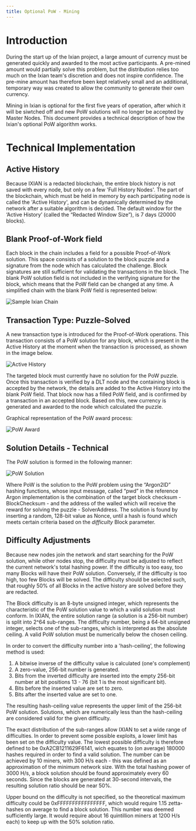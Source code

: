 ```yaml
---
title: Optional PoW - Mining
---
```


# Introduction

During the start up of the Ixian project, a large amount of currency must be generated quickly and awarded to the most active participants. A pre-mined amount would partially solve this problem, but the distribution relies too much on the Ixian team's discretion and does not inspire confidence. The pre-mine amount has therefore been kept relatively small and an additional, temporary way was created to allow the community to generate their own currency.

Mining in Ixian is optional for the first five years of operation, after which it will be siwtched off and new PoW solutions will no longer be accepted by Master Nodes. This document provides a technical description of how the Ixian's optional PoW algorithm works.


# Technical Implementation

## Active History
Because IXIAN is a redacted blockchain, the entire block history is not saved with every node, but only on a few 'Full History Nodes'. The part
of the blockchain, which must be held in memory by each participating node is called the 'Active History', and can be dynamically determined by
the network after a suitable algorithm is decided. The default window for the ‘Active History’ (called the “Redacted Window Size”), is 7 days
(20000 blocks).


## Blank Proof-of-Work field
Each block in the chain includes a field for a possible Proof-of-Work solution. This space consists of a solution to the block puzzle and a
signature from the node which has calculated the challenge.
Block signatures are still sufficient for validating the transactions in the block. The blank PoW solution field is not included in the
verifying signature for the block, which means that the PoW field can be changed at any time.
A simplified chain with the blank PoW field is represented below:

![Sample Ixian Chain](https://projectixian.github.io/assets/images/hpow_image1.png)


## Transaction Type: Puzzle-Solved
A new transaction type is introduced for the Proof-of-Work operations. This transaction consists of a PoW solution for any block, which is
present in the Active History at the moment when the transaction is processed, as shown in the image below.

![Active History](https://projectixian.github.io/assets/images/hpow_image2.png)

The targeted block must currently have no solution for the PoW puzzle. 
Once this transaction is verified by a DLT node and the containing block is accepted by the network, the details are added to the Active History
into the blank PoW field. That block now has a filled PoW field, and is confirmed by a transaction in an accepted block. Based on this, new
currency is generated and awarded to the node which calculated the puzzle.

Graphical representation of the PoW award process:

![PoW Award](https://projectixian.github.io/assets/images/hpow_image3.png)


## Solution Details - Technical
The PoW solution is formed in the following manner:

![PoW Solution](https://projectixian.github.io/assets/images/hpow_d1.png)

Where PoW is the solution to the PoW problem using the “Argon2ID” hashing functions, whose input message, called “pwd” in the reference Argon
implementation is the combination of the target block checksum - BlockChecksum - and the address of the walled which will receive the reward for
solving the puzzle - SolverAddress.
The solution is found by inserting a random, 128-bit value as Nonce, until a hash is found which meets certain criteria based on the _difficulty_
Block parameter.


## Difficulty Adjustments
Because new nodes join the network and start searching for the PoW solution, while other nodes stop, the difficulty must be adjusted to reflect the
current network's total hashing power. If the difficulty is too easy, too many Blocks will have their PoW solution. Conversely, if the difficulty
is too high, too few Blocks will be solved.
The difficulty should be selected such, that roughly 50% of all Blocks in the active history are solved before they are redacted.

The Block difficulty is an 8-byte unsigned integer, which represents the characteristic of the PoW solution value to which a valid solution must
conform. In IXIAN, the entire solution range (a solution is a 256-bit number) is split into 2^64 sub-ranges. The difficulty number, being a 64-bit
unsigned integer, selects one of the sub-ranges, which is interpreted as the absolute ceiling.
A valid PoW solution must be numerically below the chosen ceiling.


In order to convert the difficulty number into a 'hash-ceiling', the following method is used:
1. A bitwise inverse of the difficulty value is calculated (one's complement)
2. A zero-value, 256-bit number is generated.
3. Bits from the inverted difficulty are inserted into the empty 256-bit number at bit positions 13 - 76 (bit 1 is the most significant bit).
4. Bits before the inserted value are set to zero.
5. Bits after the inserted value are set to one.

The resulting hash-ceiling value represents the upper limit of the 256-bit PoW solution. Solutions, which are numerically less than the
hash-ceiling are considered valid for the given difficulty.

The exact distribution of the sub-ranges allow IXIAN to set a wide range of difficulties. In order to prevent some possible exploits, a lower
limit has been set on the difficulty value.
The lowest possible difficulty is therefore defined to be 0xA2CB1211629F6141, wich equates to (on average) 180000 hashes required in order to
find a valid solution. The number can be achieved by 10 miners, with 300 H/s each - this was defined as an approximation of the minimum network
size. With the total hashing power of 3000 H/s, a block solution should be found approximately every 60 seconds.
Since the blocks are generated at 30-second intervals, the resulting solution ratio should be near 50%.

Upper bound on the difficulty is not specified, so the theoretical maximum difficulty could be 0xFFFFFFFFFFFFFFFF, which would require 1.15 
zetta-hashes on average to find a block solution. This number was deemed sufficiently large. It would require about 16 quintillion miners at 
1200 H/s each) to keep up with the 50% solution ratio.

